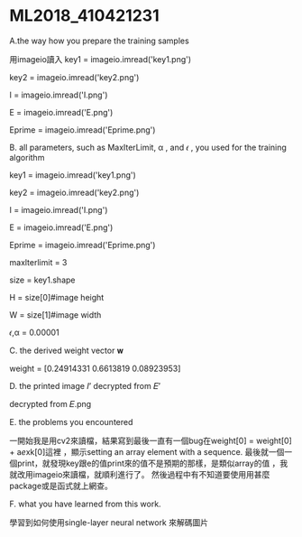 # ML2018_410421231
A.the way how you prepare the training samples

用imageio讀入
key1 = imageio.imread('key1.png')

key2 = imageio.imread('key2.png')

I = imageio.imread('I.png')

E = imageio.imread('E.png')

Eprime = imageio.imread('Eprime.png')


B.	all parameters, such as MaxIterLimit, α , and 𝜖 , you used for the training algorithm

key1 = imageio.imread('key1.png')

key2 = imageio.imread('key2.png')

I = imageio.imread('I.png')

E = imageio.imread('E.png')

Eprime = imageio.imread('Eprime.png')

maxlterlimit = 3

size = key1.shape

H = size[0]#image height

W = size[1]#image width

𝜖,α = 0.00001


C.	the derived weight vector 𝐰

weight =  [0.24914331 0.6613819  0.08923953]


D.	the printed image 𝐼’ decrypted from 𝐸’

decrypted from 𝐸.png


E.	the problems you encountered

一開始我是用cv2來讀檔，結果寫到最後一直有一個bug在weight[0] = weight[0] + a*e*xk[0]這裡
，顯示setting an array element with a sequence.
最後就一個一個print，就發現key跟e的值print來的值不是預期的那樣，是類似array的值
，我就改用imageio來讀檔，就順利進行了。
然後過程中有不知道要使用用甚麼package或是函式就上網查。


F.	what you have learned from this work.

學習到如何使用single-layer neural network 來解碼圖片
